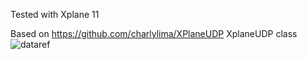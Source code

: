 Tested with Xplane 11

Based on https://github.com/charlylima/XPlaneUDP XplaneUDP class 
![dataref](https://github.com/rohith8272/Xplane_dataref_python/assets/17959710/67be0959-9238-4105-a9c1-efa7ca92de97)
